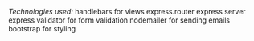 *Technologies used:*
handlebars for views
express.router
express server
express validator for form validation
nodemailer for sending emails
bootstrap for styling
